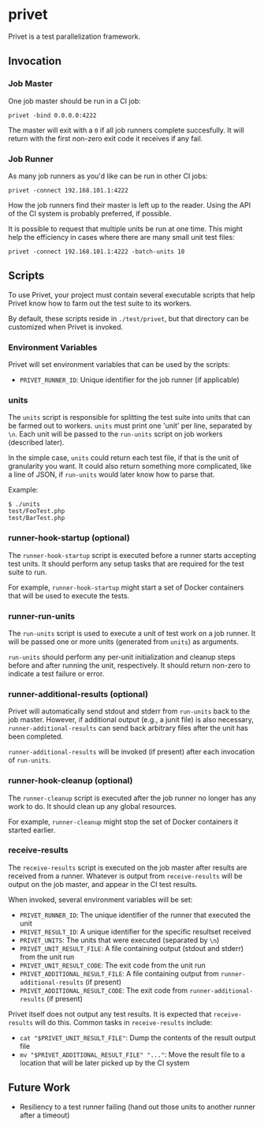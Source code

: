 # privet

Privet is a test parallelization framework.

## Invocation

### Job Master

One job master should be run in a CI job:

```
privet -bind 0.0.0.0:4222
```

The master will exit with a `0` if all job runners complete succesfully. It will return with the first non-zero exit code it receives if any fail.

### Job Runner

As many job runners as you'd like can be run in other CI jobs:

```
privet -connect 192.168.101.1:4222
```

How the job runners find their master is left up to the reader. Using the API of the CI system is probably preferred, if possible.

It is possible to request that multiple units be run at one time. This might help the efficiency in cases where there are many small unit test files:

```
privet -connect 192.168.101.1:4222 -batch-units 10
```

## Scripts

To use Privet, your project must contain several executable scripts that help Privet know how to farm out the test suite to its workers.

By default, these scripts reside in `./test/privet`, but that directory can be customized when Privet is invoked.


### Environment Variables

Privet will set environment variables that can be used by the scripts:

* `PRIVET_RUNNER_ID`: Unique identifier for the job runner (if applicable)

### units

The `units` script is responsible for splitting the test suite into units that can be farmed out to workers. `units` must print one 'unit' per line, separated by `\n`. Each unit will be passed to the `run-units` script on job workers (described later).

In the simple case, `units` could return each test file, if that is the unit of granularity you want. It could also return something more complicated, like a line of JSON, if `run-units` would later know how to parse that.

Example:

```
$ ./units
test/FooTest.php
test/BarTest.php
```

### runner-hook-startup (optional)

The `runner-hook-startup` script is executed before a runner starts accepting test units. It should perform any setup tasks that are required for the test suite to run.

For example, `runner-hook-startup` might start a set of Docker containers that will be used to execute the tests.

### runner-run-units

The `run-units` script is used to execute a unit of test work on a job runner. It will be passed one or more units (generated from `units`) as arguments.

`run-units` should perform any per-unit initialization and cleanup steps before and after running the unit, respectively. It should return non-zero to indicate a test failure or error.

### runner-additional-results (optional)

Privet will automatically send stdout and stderr from `run-units` back to the job master. However, if additional output (e.g., a junit file) is also necessary, `runner-additional-results` can send back arbitrary files after the unit has been completed.

`runner-additional-results` will be invoked (if present) after each invocation of `run-units`.

### runner-hook-cleanup (optional)

The `runner-cleanup` script is executed after the job runner no longer has any work to do. It should clean up any global resources.

For example, `runner-cleanup` might stop the set of Docker containers it started earlier.

### receive-results

The `receive-results` script is executed on the job master after results are received from a runner. Whatever is output from `receive-results` will be output on the job master, and appear in the CI test results.

When invoked, several environment variables will be set:

* `PRIVET_RUNNER_ID`: The unique identifier of the runner that executed the unit
* `PRIVET_RESULT_ID`: A unique identifier for the specific resultset received
* `PRIVET_UNITS`: The units that were executed (separated by `\n`)
* `PRIVET_UNIT_RESULT_FILE`: A file containing output (stdout and stderr) from the unit run
* `PRIVET_UNIT_RESULT_CODE`: The exit code from the unit run
* `PRIVET_ADDITIONAL_RESULT_FILE`: A file containing output from `runner-additional-results` (if present)
* `PRIVET_ADDITIONAL_RESULT_CODE`: The exit code from `runner-additional-results` (if present)

Privet itself does not output any test results. It is expected that `receive-results` will do this. Common tasks in `receive-results` include:

* `cat "$PRIVET_UNIT_RESULT_FILE"`: Dump the contents of the result output file
* `mv "$PRIVET_ADDITIONAL_RESULT_FILE" "..."`: Move the result file to a location that will be later picked up by the CI system


## Future Work

* Resiliency to a test runner failing (hand out those units to another runner after a timeout)
